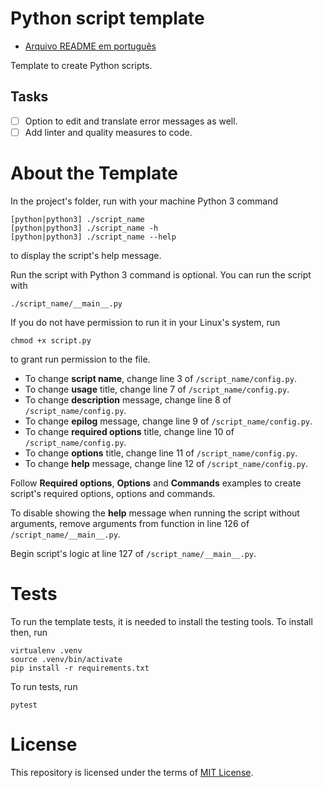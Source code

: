 # Python script template

- [Arquivo README em português](README_PT.md)

Template to create Python scripts.

## Tasks

- [ ] Option to edit and translate error messages as well.
- [ ] Add linter and quality measures to code.

# About the Template

In the project's folder, run with your machine Python 3 command
```
[python|python3] ./script_name
[python|python3] ./script_name -h
[python|python3] ./script_name --help
```
to display the script's help message.

Run the script with Python 3 command is optional. You can run the script with
```
./script_name/__main__.py
```

If you do not have permission to run it in your Linux's system, run
```
chmod +x script.py
```
to grant run permission to the file.

- To change **script name**, change line 3 of `/script_name/config.py`.
- To change **usage** title, change line 7 of `/script_name/config.py`.
- To change **description** message, change line 8 of `/script_name/config.py`.
- To change **epilog** message, change line 9 of `/script_name/config.py`.
- To change **required options** title, change line 10 of `/script_name/config.py`.
- To change **options** title, change line 11 of `/script_name/config.py`.
- To change **help** message, change line 12 of `/script_name/config.py`.

Follow **Required options**, **Options** and **Commands** examples to create script's required options, options and commands.

To disable showing the **help** message when running the script without arguments, remove arguments from function in line 126 of `/script_name/__main__.py`.

Begin script's logic at line 127 of `/script_name/__main__.py`.

# Tests

To run the template tests, it is needed to install the testing tools. To install then, run
```
virtualenv .venv
source .venv/bin/activate
pip install -r requirements.txt
```

To run tests, run
```
pytest
```

# License

This repository is licensed under the terms of [MIT License](LICENSE).
